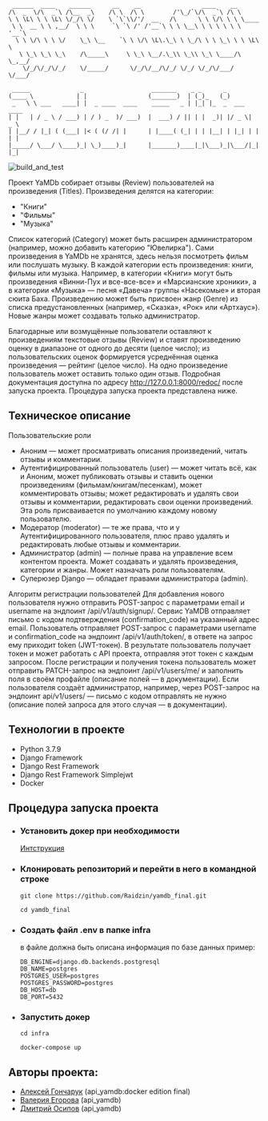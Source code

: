```
 ______  ____    ______      __    __                 ____    __        
/\  _  \/\  _`\ /\__  _\    /\ \  /\ \        /'\_/`\/\  _`\ /\ \       
\ \ \L\ \ \ \L\ \/_/\ \/    \ `\`\\/'/  __   /\      \ \ \/\ \ \ \____  
 \ \  __ \ \ ,__/  \ \ \     `\ `\ /' /'__`\ \ \ \__\ \ \ \ \ \ \ '__`\ 
  \ \ \/\ \ \ \/    \_\ \__    `\ \ \/\ \L\.\_\ \ \_/\ \ \ \_\ \ \ \L\ \
   \ \_\ \_\ \_\    /\_____\     \ \_\ \__/.\_\\ \_\\ \_\ \____/\ \_,__/
    \/_/\/_/\/_/    \/_____/      \/_/\/__/\/_/ \/_/ \/_/\/___/  \/___/ 

 _____              _                   _______    _ _      _             
(____ \            | |                 (_______)  | (_)_   (_)            
 _   \ \ ___   ____| |  _ ____  ____    _____   _ | |_| |_  _  ___  ____  
| |   | / _ \ / ___) | / ) _  )/ ___)  |  ___) / || | |  _)| |/ _ \|  _ \ 
| |__/ / |_| ( (___| |< ( (/ /| |      | |____( (_| | | |__| | |_| | | | |
|_____/ \___/ \____)_| \_)____)_|      |_______)____|_|\___)_|\___/|_| |_|
```
![build_and_test](https://github.com/Raidzin/yamdb_final/actions/workflows/yamdb-workflow.yml/badge.svg)
                                                                        
  
Проект YaMDb собирает отзывы (Review) пользователей на произведения (Titles). 
Произведения делятся на категории:

- "Книги"
- "Фильмы"
- "Музыка"

Список категорий (Category) может быть расширен администратором (например, можно добавить категорию "Ювелирка"). Сами произведения в YaMDb не хранятся, здесь нельзя посмотреть фильм или послушать музыку.
В каждой категории есть произведения: книги, фильмы или музыка. Например, в категории «Книги» могут быть произведения «Винни-Пух и все-все-все» и «Марсианские хроники», а в категории «Музыка» — песня «Давеча» группы «Насекомые» и вторая сюита Баха. Произведению может быть присвоен жанр (Genre) из списка предустановленных (например, «Сказка», «Рок» или «Артхаус»). Новые жанры может создавать только администратор.

Благодарные или возмущённые пользователи оставляют к произведениям текстовые отзывы (Review) и ставят произведению оценку в диапазоне от одного до десяти (целое число); из пользовательских оценок формируется усреднённая оценка произведения — рейтинг (целое число). На одно произведение пользователь может оставить только один отзыв. Подробная документация доступна по адресу http://127.0.0.1:8000/redoc/ после запуска проекта. Процедура запуска проекта представлена ниже.

## Техническое описание
Пользовательские роли
- Аноним — может просматривать описания произведений, читать отзывы и комментарии.
- Аутентифицированный пользователь (user) — может читать всё, как и Аноним, может публиковать отзывы и ставить оценки произведениям (фильмам/книгам/песенкам), может комментировать отзывы; может редактировать и удалять свои отзывы и комментарии, редактировать свои оценки произведений. Эта роль присваивается по умолчанию каждому новому пользователю.
- Модератор (moderator) — те же права, что и у Аутентифицированного пользователя, плюс право удалять и редактировать любые отзывы и комментарии.
- Администратор (admin) — полные права на управление всем контентом проекта. Может создавать и удалять произведения, категории и жанры. Может назначать роли пользователям.
- Суперюзер Django — обладает правами администратора (admin).

Алгоритм регистрации пользователей
Для добавления нового пользователя нужно отправить POST-запрос с параметрами email и username на эндпоинт /api/v1/auth/signup/. Сервис YaMDB отправляет письмо с кодом подтверждения (confirmation_code) на указанный адрес email. Пользователь отправляет POST-запрос с параметрами username и confirmation_code на эндпоинт /api/v1/auth/token/, в ответе на запрос ему приходит token (JWT-токен). В результате пользователь получает токен и может работать с API проекта, отправляя этот токен с каждым запросом. После регистрации и получения токена пользователь может отправить PATCH-запрос на эндпоинт /api/v1/users/me/ и заполнить поля в своём профайле (описание полей — в документации). Если пользователя создаёт администратор, например, через POST-запрос на эндпоинт api/v1/users/ — письмо с кодом отправлять не нужно (описание полей запроса для этого случая — в документации).

## Технологии в проекте
- Python 3.7.9
- Django Framework
- Django Rest Framework
- Django Rest Framework Simplejwt
- Docker
## Процедура запуска проекта

- ### Установить докер при необходимости

  [Интструкция](https://docs.docker.com/engine/install/)


- ### Клонировать репозиторий и перейти в него в командной строке

  ```shell
  git clone https://github.com/Raidzin/yamdb_final.git 
  ```
  ```shell
  cd yamdb_final
  ```

- ### Создать файл .env в папке infra

  в файле должна быть описана информация по базе данных
  пример:
  ```dotenv
  DB_ENGINE=django.db.backends.postgresql
  DB_NAME=postgres
  POSTGRES_USER=postgres
  POSTGRES_PASSWORD=postgres
  DB_HOST=db
  DB_PORT=5432
  ```
- ### Запустить докер

  ```shell
  cd infra
  ```
  ```shell
  docker-compose up
  ```



## Авторы проекта:
- [Алексей Гончарук](https://github.com/Raidzin "Github") (api_yamdb:docker edition final)
- [Валерия Егорова](https://github.com/Valeria7317 "Github") (api_yamdb)
- [Дмитрий Осипов](https://github.com/chin0318 "Github") (api_yamdb)

